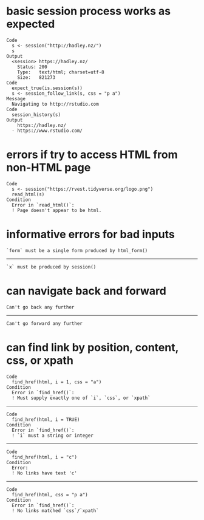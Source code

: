 # basic session process works as expected

    Code
      s <- session("http://hadley.nz/")
      s
    Output
      <session> https://hadley.nz/
        Status: 200
        Type:   text/html; charset=utf-8
        Size:   821273
    Code
      expect_true(is.session(s))
      s <- session_follow_link(s, css = "p a")
    Message
      Navigating to http://rstudio.com
    Code
      session_history(s)
    Output
        https://hadley.nz/
      - https://www.rstudio.com/

# errors if try to access HTML from non-HTML page

    Code
      s <- session("https://rvest.tidyverse.org/logo.png")
      read_html(s)
    Condition
      Error in `read_html()`:
      ! Page doesn't appear to be html.

# informative errors for bad inputs

    `form` must be a single form produced by html_form()

---

    `x` must be produced by session()

# can navigate back and forward

    Can't go back any further

---

    Can't go forward any further

# can find link by position, content, css, or xpath

    Code
      find_href(html, i = 1, css = "a")
    Condition
      Error in `find_href()`:
      ! Must supply exactly one of `i`, `css`, or `xpath`

---

    Code
      find_href(html, i = TRUE)
    Condition
      Error in `find_href()`:
      ! `i` must a string or integer

---

    Code
      find_href(html, i = "c")
    Condition
      Error:
      ! No links have text 'c'

---

    Code
      find_href(html, css = "p a")
    Condition
      Error in `find_href()`:
      ! No links matched `css`/`xpath`

